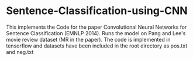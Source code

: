 # Sentence-Classification-using-CNN

This implements the Code for the paper Convolutional Neural Networks for Sentence Classification (EMNLP 2014).
Runs the model on Pang and Lee's movie review dataset (MR in the paper). The code is implemented in tensorflow and datasets have been
included in the root directory as pos.txt and neg.txt
